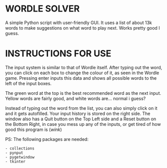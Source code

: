 # WORDLE SOLVER
A simple Python script with user-friendly GUI. It uses a list of about 13k words to make suggestions on what word to play next. Works pretty good I guess.

# INSTRUCTIONS FOR USE

The input system is similar to that of Wordle itself. After typing out the word, you can click on each box to change the colour of it, as seen in the Wordle game. Pressing enter inputs this data and shows all possible words to the left of the input boxes. 
 
The green word at the top is the best recommended word as the next input. Yellow words are fairly good, and white words are... normal i guess? 
 
Instead of typing out the word from the list, you can also simply click on it and it gets autofilled. Your input history is stored on the right side. The window also has a Quit button on the Top Left side and a Reset button on the Bottom Right, in case you mess up any of the inputs, or get tired of how good this program is (*wink*)

PS: The following packages are needed:

	- collections
	- pynput
	- pygetwindow
	- tkinter
